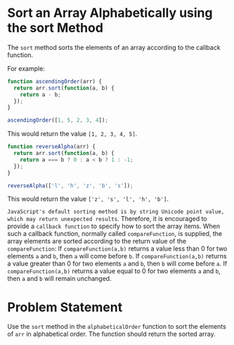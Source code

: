 # Sort an Array Alphabetically using the sort Method
The ```sort``` method sorts the elements of an array according to the callback function.

For example:
```javascript
function ascendingOrder(arr) {
  return arr.sort(function(a, b) {
    return a - b;
  });
}

ascendingOrder([1, 5, 2, 3, 4]);
```
This would return the value ```[1, 2, 3, 4, 5]```.

```javascript
function reverseAlpha(arr) {
  return arr.sort(function(a, b) {
    return a === b ? 0 : a < b ? 1 : -1;
  });
}

reverseAlpha(['l', 'h', 'z', 'b', 's']);
```
This would return the value ```['z', 's', 'l', 'h', 'b']```.

```JavaScript's default sorting method is by string Unicode point value, which may return unexpected results```. Therefore, it is encouraged to provide a ```callback function``` to specify how to sort the array items. When such a callback function, normally called ```compareFunction```, is supplied, the array elements are sorted according to the return value of the ```compareFunction```: If ```compareFunction(a,b)``` returns a value less than 0 for two elements ```a``` and ```b```, then ```a``` will come before ```b```. If ```compareFunction(a,b)``` returns a value greater than 0 for two elements ```a``` and ```b```, then ```b``` will come before ```a```. If ```compareFunction(a,b)``` returns a value equal to 0 for two elements ```a``` and ```b```, then ```a``` and ```b``` will remain unchanged.

# Problem Statement
Use the ```sort``` method in the ```alphabeticalOrder``` function to sort the elements of ```arr``` in alphabetical order. The function should return the sorted array.


